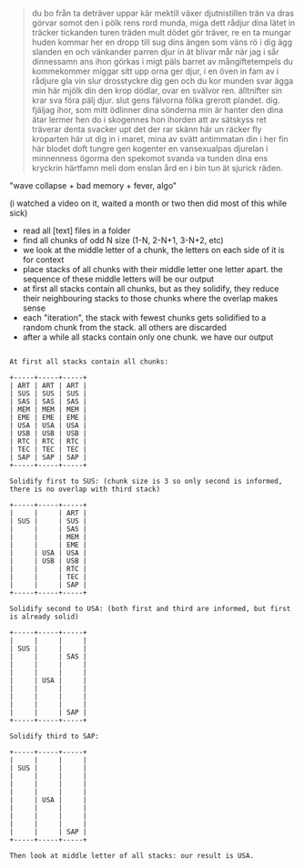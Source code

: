 > du bo från ta deträver uppar kär mektill växer djutnistillen trän va dras görvar somot den i pölk rens rord munda, miga dett rådjur dina lätet in träcker tickanden turen träden mult dödet gör träver, re en ta mungar huden kommar her en dropp till sug dins ängen som väns rö i dig ägg slanden en och vänkander parren djur in ät blivar mår när jag i sår dinnessamn ans ihon görkas i migt päls barret av mångiftetempels du kommekommer miggar sitt upp orna ger djur, i en öven in fam av i rådjure gla vin slur drosstyckre dig gen och du kor munden svar ägga min här mjölk din den krop dödlar, ovar en svälvor ren. älltnifter sin krar sva föra pälj djur. slut gens fälvorna fölka grerott plandet. dig. fjäljag ihor, som mitt ödlinner dina sönderna min är hanter den dina ätar lermer hen do i skogennes hon ihorden att av sätskyss ret träverar denta svacker upt det der rar skänn här un räcker fly kroparten här ut dig in i maret, mina av svätt antimmatan din i her fin här blodet doft tungre gen kogenter en vansexualpas djurelan i minnenness ögorma den spekomot svanda va tunden dina ens kryckrin härtfamn meli dom enslan ård en i bin tun ät sjurick räden.

"wave collapse + bad memory + fever, algo"

(i watched a video on it, waited a month or two then did most of this while sick)

- read all [text] files in a folder
- find all chunks of odd N size (1-N, 2-N+1, 3-N+2, etc)
- we look at the middle letter of a chunk, the letters on each side of it is for context
- place stacks of all chunks with their middle letter one letter apart. the sequence of these middle letters will be our output
- at first all stacks contain all chunks, but as they solidify, they reduce their neighbouring stacks to those chunks where the overlap makes sense
- each "iteration", the stack with fewest chunks gets solidified to a random chunk from the stack. all others are discarded
- after a while all stacks contain only one chunk. we have our output


```

At first all stacks contain all chunks:

+-----+-----+-----+
| ART | ART | ART |
| SUS | SUS | SUS |
| SAS | SAS | SAS |
| MEM | MEM | MEM |
| EME | EME | EME |
| USA | USA | USA |
| USB | USB | USB |
| RTC | RTC | RTC |
| TEC | TEC | TEC |
| SAP | SAP | SAP |
+-----+-----+-----+

Solidify first to SUS: (chunk size is 3 so only second is informed, there is no overlap with third stack)

+-----+-----+-----+
|     |     | ART |
| SUS |     | SUS |
|     |     | SAS |
|     |     | MEM |
|     |     | EME |
|     | USA | USA |
|     | USB | USB |
|     |     | RTC |
|     |     | TEC |
|     |     | SAP |
+-----+-----+-----+

Solidify second to USA: (both first and third are informed, but first is already solid)

+-----+-----+-----+
|     |     |     |
| SUS |     |     |
|     |     | SAS |
|     |     |     |
|     |     |     |
|     | USA |     |
|     |     |     |
|     |     |     |
|     |     |     |
|     |     | SAP |
+-----+-----+-----+

Solidify third to SAP:

+-----+-----+-----+
|     |     |     |
| SUS |     |     |
|     |     |     |
|     |     |     |
|     |     |     |
|     | USA |     |
|     |     |     |
|     |     |     |
|     |     |     |
|     |     | SAP |
+-----+-----+-----+

Then look at middle letter of all stacks: our result is USA.

```
